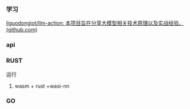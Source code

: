 ### 学习

[liguodongiot/llm-action: 本项目旨在分享大模型相关技术原理以及实战经验。 (github.com)](https://github.com/liguodongiot/llm-action#llm应用开发)

### api



### RUST

运行

1. wasm + rust +wasi-nn

### GO

